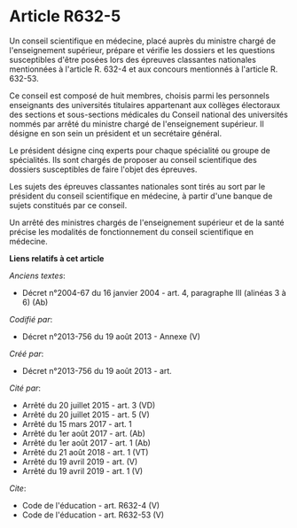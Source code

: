 # Article R632-5

Un conseil scientifique en médecine, placé auprès du ministre chargé de l'enseignement supérieur, prépare et vérifie les
dossiers et les questions susceptibles d'être posées lors des épreuves classantes nationales mentionnées à l'article R. 632-4
et aux concours mentionnés à l'article R. 632-53. 

Ce conseil est composé de huit membres, choisis parmi les personnels enseignants des universités titulaires appartenant aux
collèges électoraux des sections et sous-sections médicales du Conseil national des universités nommés par arrêté du ministre
chargé de l'enseignement supérieur. Il désigne en son sein un président et un secrétaire général. 

Le président désigne cinq experts pour chaque spécialité ou groupe de spécialités. Ils sont chargés de proposer au conseil
scientifique des dossiers susceptibles de faire l'objet des épreuves. 

Les sujets des épreuves classantes nationales sont tirés au sort par le président du conseil scientifique en médecine, à
partir d'une banque de sujets constitués par ce conseil. 

Un arrêté des ministres chargés de l'enseignement supérieur et de la santé précise les modalités de fonctionnement du conseil
scientifique en médecine.

**Liens relatifs à cet article**

_Anciens textes_:

  - Décret n°2004-67 du 16 janvier 2004 - art. 4, paragraphe III (alinéas 3 à 6) (Ab)

_Codifié par_:

  - Décret n°2013-756 du 19 août 2013 -  Annexe (V)

_Créé par_:

  - Décret n°2013-756 du 19 août 2013 - art.

_Cité par_:

  - Arrêté du 20 juillet 2015 - art. 3 (VD)
  - Arrêté du 20 juillet 2015 - art. 5 (V)
  - Arrêté du 15 mars 2017 - art. 1
  - Arrêté du 1er août 2017 - art. (Ab)
  - Arrêté du 1er août 2017 - art. 1 (Ab)
  - Arrêté du 21 août 2018 - art. 1 (VT)
  - Arrêté du 19 avril 2019 - art. (V)
  - Arrêté du 19 avril 2019 - art. 1 (V)

_Cite_:

  - Code de l'éducation - art. R632-4 (V)
  - Code de l'éducation - art. R632-53 (V)
